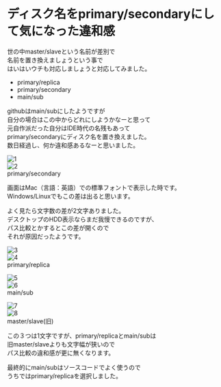 # ディスク名をprimary/secondaryにして気になった違和感

世の中master/slaveという名前が差別で<br>
名前を置き換えましょうという事で<br>
はいはいウチも対応しましょうと対応してみました。<br>

* primary/replica
* primary/secondary
* main/sub

githubはmain/subにしたようですが<br>
自分の場合はこの中からどれにしようかなーと思って<br>
元自作派だった自分はIDE時代の名残もあって<br>
primary/secondaryにディスク名を置き換えました。<br>
数日経過し、何か違和感あるなーと思いました。

![1](https://user-images.githubusercontent.com/31530633/117562419-cb4ac980-b0d9-11eb-81d4-8f8ed55c55cd.png)<br>
![2](https://user-images.githubusercontent.com/31530633/117562422-cede5080-b0d9-11eb-9220-a8e78e73d0c7.png)<br>
primary/secondary

画面はMac（言語：英語）での標準フォントで表示した時です。<br>
Windows/Linuxでもこの差は出ると思います。

よく見たら文字数の差が2文字ありました。<br>
デスクトップのHDD表示ならまだ我慢できるのですが、<br>
パス比較とかするとこの差が開くので<br>
それが原因だったようです。

![3](https://user-images.githubusercontent.com/31530633/117562423-d271d780-b0d9-11eb-835c-569889310190.png)<br>
![4](https://user-images.githubusercontent.com/31530633/117562427-d7cf2200-b0d9-11eb-9920-ea99ad5124e3.png)<br>
primary/replica

![5](https://user-images.githubusercontent.com/31530633/117562428-daca1280-b0d9-11eb-8258-a867874dc7a4.png)<br>
![6](https://user-images.githubusercontent.com/31530633/117562432-de5d9980-b0d9-11eb-8037-d552c977ca5e.png)<br>
main/sub

![7](https://user-images.githubusercontent.com/31530633/117562435-e1588a00-b0d9-11eb-9f2d-fe0c0f2a7b8a.png)<br>
![8](https://user-images.githubusercontent.com/31530633/117562437-e3bae400-b0d9-11eb-9d51-43b7e9e5b82e.png)<br>
master/slave(旧)

この３つは1文字ですが、primary/replicaとmain/subは<br>
旧master/slaveよりも文字幅が狭いので<br>
パス比較の違和感が更に無くなります。

最終的にmain/subはソースコードでよく使うので<br>
うちではprimary/replicaを選択しました。
